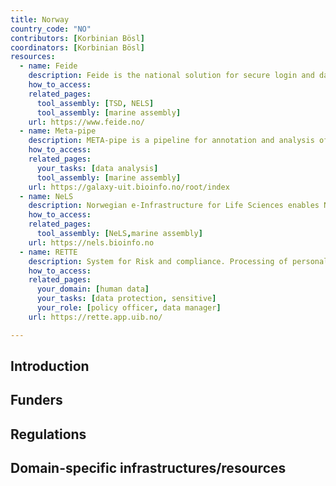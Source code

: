 ```yaml
---
title: Norway
country_code: "NO"
contributors: [Korbinian Bösl]
coordinators: [Korbinian Bösl]
resources:
  - name: Feide
    description: Feide is the national solution for secure login and data exchange in education and research. Feide can be linked with ELIXIR-AAI through eduGAIN.
    how_to_access: 
    related_pages:
      tool_assembly: [TSD, NELS]
      tool_assembly: [marine assembly]
    url: https://www.feide.no/
  - name: Meta-pipe
    description: META-pipe is a pipeline for annotation and analysis of marine metagenomics samples, which provides insight into phylogenetic diversity, metabolic and functional potential of environmental communities.
    how_to_access: 
    related_pages:
      your_tasks: [data analysis]
      tool_assembly: [marine assembly]
    url: https://galaxy-uit.bioinfo.no/root/index
  - name: NeLS
    description: Norwegian e-Infrastructure for Life Sciences enables Norwegian life scientists and their international collaborators to store, share, archive, and analyse their omics-scale data
    how_to_access: 
    related_pages:
      tool_assembly: [NeLS,marine assembly]
    url: https://nels.bioinfo.no
  - name: RETTE
    description: System for Risk and compliance. Processing of personal data in research and student projects at UiB.
    how_to_access: 
    related_pages:
      your_domain: [human data]
      your_tasks: [data protection, sensitive]
      your_role: [policy officer, data manager]
    url: https://rette.app.uib.no/

---
```


<!---Following information for the page text. All fields are optional--->
<!---If the information is already in another resource, please include the link instead of duplicating information--->
<!---Please focus on resources that are relevant for the whole country for life sciences--->

## Introduction 

<!---General RDM considerations for your country, how to deal with RDM on a national level--->

## Funders

## Regulations

## Domain-specific infrastructures/resources

